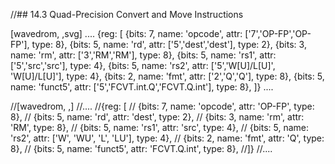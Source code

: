 //## 14.3 Quad-Precision Convert and Move Instructions

[wavedrom, ,svg]
....
{reg: [
{bits: 7, name: 'opcode', attr: ['7','OP-FP','OP-FP'], type: 8},
{bits: 5, name: 'rd',     attr: ['5','dest','dest'], type: 2},
{bits: 3, name: 'rm',  attr: ['3','RM','RM'], type: 8},
{bits: 5, name: 'rs1',    attr: ['5','src','src'], type: 4},
{bits: 5, name: 'rs2',    attr: ['5','W[U]/L[U]', 'W[U]/L[U]'], type: 4},
{bits: 2, name: 'fmt',    attr: ['2','Q','Q'], type: 8},
{bits: 5, name: 'funct5', attr: ['5','FCVT.int.Q','FCVT.Q.int'], type: 8},
]}
....

//[wavedrom, ,]
//....
//{reg: [
//  {bits: 7, name: 'opcode', attr: 'OP-FP',        type: 8},
//  {bits: 5, name: 'rd',     attr: 'dest',         type: 2},
//  {bits: 3, name: 'rm',  attr: 'RM',           type: 8},
//  {bits: 5, name: 'rs1',    attr: 'src',          type: 4},
//  {bits: 5, name: 'rs2',    attr: ['W', 'WU', 'L', 'LU'], type: 4},
//  {bits: 2, name: 'fmt',    attr: 'Q',            type: 8},
//  {bits: 5, name: 'funct5', attr: 'FCVT.Q.int', type: 8},
//]}
//....
